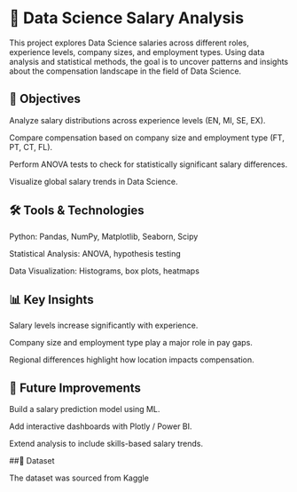 # 💼 Data Science Salary Analysis

This project explores Data Science salaries across different roles, experience levels, company sizes, and employment types. Using data analysis and statistical methods, the goal is to uncover patterns and insights about the compensation landscape in the field of Data Science.

## 📌 Objectives

Analyze salary distributions across experience levels (EN, MI, SE, EX).

Compare compensation based on company size and employment type (FT, PT, CT, FL).

Perform ANOVA tests to check for statistically significant salary differences.

Visualize global salary trends in Data Science.

## 🛠️ Tools & Technologies

Python: Pandas, NumPy, Matplotlib, Seaborn, Scipy

Statistical Analysis: ANOVA, hypothesis testing

Data Visualization: Histograms, box plots, heatmaps

## 📊 Key Insights

Salary levels increase significantly with experience.

Company size and employment type play a major role in pay gaps.

Regional differences highlight how location impacts compensation.

## 🚀 Future Improvements

Build a salary prediction model using ML.

Add interactive dashboards with Plotly / Power BI.

Extend analysis to include skills-based salary trends.

##📂 Dataset

The dataset was sourced from Kaggle
